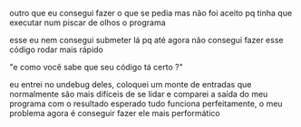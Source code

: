 outro que eu consegui fazer o que se pedia mas não foi aceito pq tinha que executar num piscar de olhos o programa

esse eu nem consegui submeter lá pq até agora não consegui fazer esse código rodar mais rápido



"e como você sabe que seu código tá certo ?"

eu entrei no undebug deles, coloquei um monte de entradas que normalmente
são mais difíceis de se lidar e comparei a saída do meu programa com o resultado esperado
tudo funciona perfeitamente, o meu problema agora é conseguir fazer ele mais performático 
